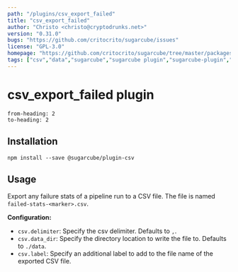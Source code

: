 ```yaml
---
path: "/plugins/csv_export_failed"
title: "csv_export_failed"
author: "Christo <christo@cryptodrunks.net>"
version: "0.31.0"
bugs: "https://github.com/critocrito/sugarcube/issues"
license: "GPL-3.0"
homepage: "https://github.com/critocrito/sugarcube/tree/master/packages/plugin-csv#readme"
tags: ["csv","data","sugarcube","sugarcube plugin","sugarcube-plugin","transformation"]
---
```

# csv_export_failed plugin

```toc
from-heading: 2
to-heading: 2
```

## Installation

```shell
npm install --save @sugarcube/plugin-csv
```


## Usage

Export any failure stats of a pipeline run to a CSV file. The file is named `failed-stats-<marker>.csv`.

**Configuration:**

-   `csv.delimiter`: Specify the csv delimiter. Defaults to `,`.
-   `csv.data_dir`: Specify the directory location to write the file to. Defaults to `./data`.
-   `csv.label`: Specify an additional label to add to the file name of the exported CSV file.
